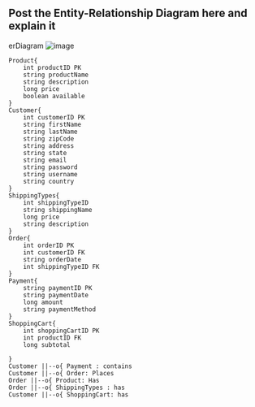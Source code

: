 ## Post the Entity-Relationship Diagram here and explain it
erDiagram
  ![image](https://github.com/DiegoFraR/swe3313Project/assets/136942042/a0fd2024-d8a2-4199-89bd-a454b8b92873)

    Product{
        int productID PK
        string productName 
        string description
        long price 
        boolean available
    }
    Customer{
        int customerID PK 
        string firstName 
        string lastName 
        string zipCode
        string address 
        string state 
        string email
        string password
        string username
        string country
    }
    ShippingTypes{
        int shippingTypeID
        string shippingName
        long price
        string description
    }
    Order{
        int orderID PK 
        int customerID FK
        string orderDate 
        int shippingTypeID FK
    }
    Payment{
        string paymentID PK
        string paymentDate 
        long amount
        string paymentMethod
    }
    ShoppingCart{
        int shoppingCartID PK
        int productID FK
        long subtotal

    }
    Customer ||--o{ Payment : contains
    Customer ||--o{ Order: Places
    Order ||--o{ Product: Has
    Order ||--o{ ShippingTypes : has
    Customer ||--o{ ShoppingCart: has
